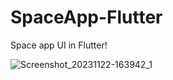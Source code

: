 # SpaceApp-Flutter
Space app UI in Flutter!

![Screenshot_20231122-163942_1](https://github.com/Aninimo/SpaceApp-Flutter/assets/75839810/79bf4393-363b-493e-9878-db53389d8178)
